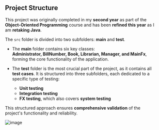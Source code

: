 ## Project Structure

This project was originally completed in my **second year** as part of the **Object-Oriented Programming** course and has been **refined this year** as I am **retaking Java**. 

The `src` folder is divided into two subfolders: **main** and **test**.

- The **main** folder contains six key classes:  
  **Administrator, BillNumber, Book, Librarian, Manager, and MainFx**, forming the core functionality of the application.

- The **test** folder is the most crucial part of the project, as it contains all **test cases**. It is structured into three subfolders, each dedicated to a specific type of testing:  
  - **Unit testing**  
  - **Integration testing**  
  - **FX testing**, which also covers **system testing**  

This structured approach ensures **comprehensive validation** of the project's functionality and reliability.

  ![image](https://github.com/user-attachments/assets/f4ff8a3a-926f-468a-a5dc-8e1442db81b0)

